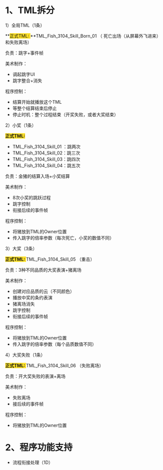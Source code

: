# 1、TML拆分
1）全局TML（1条）

**<font style="background-color:#FBDE28;">正式TML:  </font>**TML_Fish_3104_Skill_Born_01  （ 死亡出场（从屏幕外飞进来） 和失败离场）

负责：跳字+事件帧

美术制作：

+ 调起跳字UI
+ 跳字整合+消失

程序控制：

+ 结算开始就播放这个TML
+ 等整个结算结束后停止
+ 停止时机：整个过程结束（开奖失败，或者大奖结束）



2）小奖（1条）

**<font style="background-color:#FBDE28;">正式TML: </font>** 

+ TML_Fish_3104_Skill_01  ：跳两次
+ TML_Fish_3104_Skill_02：跳三次
+ TML_Fish_3104_Skill_03：跳四次
+ TML_Fish_3104_Skill_04：跳五次

负责：金猪的结算入场+小奖结算

美术制作：

+ 8次小奖的跳跃过程
+ 跳字控制
+ 衔接后续的事件帧

程序控制：

+ 将猪放到TML的Owner位置
+ 传入跳字的倍率参数（每次死亡，小奖的数值不同）



3）大奖（3条）

**<font style="background-color:#FBDE28;">正式TML: </font>**  TML_Fish_3104_Skill_05  （重击）

负责：3种不同品质的大奖表演+猪离场

美术制作：

+ 创建对应品质的云（不同颜色）
+ 播放中奖的条约表演
+ 猪离场消失
+ 跳字控制
+ 衔接后续的事件帧

程序控制：

+ 将猪放到TML的Owner位置
+ 传入跳字的倍率参数（每个品质数值不同）



4）大奖失败（1条）

**<font style="background-color:#FBDE28;">正式TML: </font>**  TML_Fish_3104_Skill_06 （失败离场）

负责：开大奖失败的表演+离场

美术制作：

+ 失败离场
+ 接后续的事件帧

程序控制：

+ 将猪放到TML的Owner位置



# 2、程序功能支持
+ 流程衔接处理（1D）

